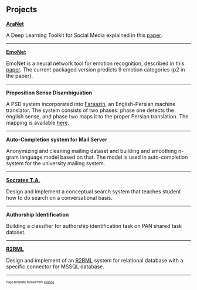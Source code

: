 ## Projects


[**AraNet**](https://github.com/UBC-NLP/aranet)

A Deep Learning Toolkit for Social Media explained in this [paper](https://www.aclweb.org/anthology/2020.osact-1.3/https://www.aclweb.org/anthology/2020.osact-1.3/).

---

[**EmoNet**](https://github.com/UBC-NLP/EmoNet)


EmoNet is a neural network tool for emotion recognition, described in this [paper](https://www.aclweb.org/anthology/P17-1067/). The current packaged version predicts 9 emotion categories (p2 in the paper).


---

**Preposition Sense Disambiguation**

A PSD system incorporated into [Faraazin](https://ut.ac.ir/en/news/5908/ut-faraazin-translates-english-and-persian-texts), an English-Persian machine translator. 
The system consists of two phases: phase one detects the english sense, and phase two maps it to the proper Persian translation.
The mapping is available [here](https://ece.ut.ac.ir/en/web/nlp/resources).


---
 
**Auto-Completion system for Mail Server**

Anonymizing and cleaning mailing dataset and building and smoothing n-gram language model based on that.
The model is used in auto-completion system for the university mailing system. 


---

[**Socrates T.A.**](https://github.com/hazadeh/Socrates)

Design and implement a conceptual search system that teaches student how to do search on a conversational basis.

---
**Authorship Identification**

Building a classifier for authorship identification task on PAN shared task dataset. 

---
[**R2RML**](https://github.com/hazadeh/r2rml_processor)

Design and implement of an [R2RML](https://www.w3.org/TR/r2rml/) system for relational database with a specific connector for MSSQL database.
 





---
<p style="font-size:8px">Page template forked from <a href="https://github.com/evanca/quick-portfolio">evanca</a></p>
<!-- Remove above link if you don't want to attibute -->

